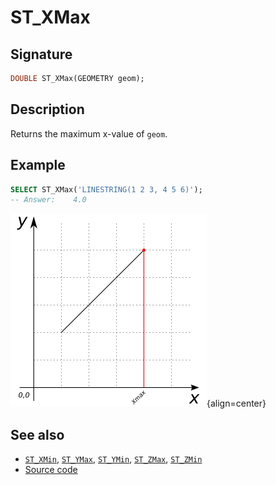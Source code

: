 # ST_XMax

## Signature

```sql
DOUBLE ST_XMax(GEOMETRY geom);
```

## Description

Returns the maximum x-value of `geom`.

## Example

```sql
SELECT ST_XMax('LINESTRING(1 2 3, 4 5 6)');
-- Answer:    4.0
```

![](./ST_XMax.png){align=center}

## See also

* [`ST_XMin`](../ST_XMin), [`ST_YMax`](../ST_YMax), [`ST_YMin`](../ST_YMin), [`ST_ZMax`](../ST_ZMax), [`ST_ZMin`](../ST_ZMin)
* <a href="https://github.com/orbisgis/h2gis/blob/master/h2gis-functions/src/main/java/org/h2gis/functions/spatial/properties/ST_XMax.java" target="_blank">Source code</a>
